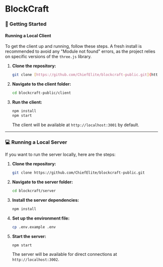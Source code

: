 # BlockCraft
### 🚀 Getting Started

#### Running a Local Client

To get the client up and running, follow these steps. A fresh install is recommended to avoid any "Module not found" errors, as the project relies on specific versions of the `three.js` library.

1.  **Clone the repository:**
    ```bash
    git clone [https://github.com/ChiefElite/blockcraft-public.git](https://github.com/ChiefElite/blockcraft-public.git)
    ```

2.  **Navigate to the client folder:**
    ```bash
    cd blockcraft-public/client
    ```

4.  **Run the client:**
    ```bash
    npm install
    npm start
    ```
    The client will be available at `http://localhost:3001` by default.

---

### 💻 Running a Local Server

If you want to run the server locally, here are the steps:

1.  **Clone the repository:**
    ```bash
    git clone https://github.com/ChiefElite/blockcraft-public.git
    ```

2.  **Navigate to the server folder:**
    ```bash
    cd blockcraft/server
    ```

3.  **Install the server dependencies:**
    ```bash
    npm install
    ```

4.  **Set up the environment file:**
    ```bash
    cp .env.example .env
    ```

5.  **Start the server:**
    ```bash
    npm start
    ```
    The server will be available for direct connections at `http://localhost:3002`.
